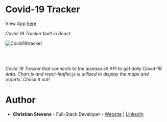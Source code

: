 <h1>Covid-19 Tracker</h1>
View App <a href="https://admiring-gates-0d9dbc.netlify.app">here</a>


<i>Covid-19 Tracker built in React</i>
<br>

![Covid19tracker](https://user-images.githubusercontent.com/13443788/105713059-acd50f80-5ee8-11eb-89cf-9d17f19c5dce.JPG)

<br><br>

<p><i>Covid 19 Tracker that connects to the disease.sh API to get daily Covid-19 data. Chart.js and react-leaflet.js is utilized to display the maps and reports. Check it out!</i></p>

<h1>Author</h1>
<ul>
  <li><b>Christian Stevens</b> - Full-Stack Developer - <a href="https://chris-thedeveloper.com/">Website</a> | <a href="https://www.linkedin.com/in/christian-stevens-34367110b/">LinkedIn</a>
</u>



